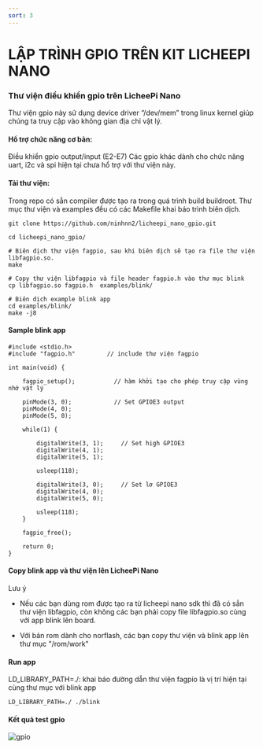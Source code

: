 ```yaml
---
sort: 3
---
```

# LẬP TRÌNH GPIO TRÊN KIT LICHEEPI NANO

### Thư viện điều khiển gpio trên LicheePi Nano
Thư viện gpio này sử dụng device driver “/dev/mem” trong linux kernel giúp chúng ta truy cập vào không gian địa chỉ vật lý.

#### Hổ trợ chức năng cơ bản:
Điều khiển gpio output/input (E2-E7)
Các gpio khác dành cho chức năng uart, i2c và spi hiện tại chưa hổ trợ với thư viện này.

#### Tải thư viện:
Trong repo có sẳn compiler được tạo ra trong quá trình build buildroot. Thư mục thư viện và examples đều có các Makefile khai báo trình biên dịch.

```shell
git clone https://github.com/ninhnn2/licheepi_nano_gpio.git

cd licheepi_nano_gpio/

# Biên dịch thư viện fagpio, sau khi biên dịch sẽ tạo ra file thư viện libfagpio.so.
make

# Copy thư viện libfagpio và file header fagpio.h vào thư mục blink
cp libfagpio.so fagpio.h  examples/blink/

# Biên dịch example blink app
cd examples/blink/
make -j8
```

#### Sample blink app
```shell
#include <stdio.h>
#include "fagpio.h"         // include thư viện fagpio

int main(void) {

	fagpio_setup();           // hàm khởi tạo cho phép truy cập vùng nhớ vật lý

	pinMode(3, 0);            // Set GPIOE3 output
	pinMode(4, 0);            
	pinMode(5, 0);            

	while(1) {

		digitalWrite(3, 1);     // Set high GPIOE3
		digitalWrite(4, 1);
		digitalWrite(5, 1);

		usleep(118);

		digitalWrite(3, 0);     // Set lơ GPIOE3
		digitalWrite(4, 0);
		digitalWrite(5, 0);

		usleep(118);
	}

	fagpio_free();

	return 0;
}
```

#### Copy blink app và thư viện lên LicheePi Nano
Lưu ý

- Nếu các bạn dùng rom được tạo ra từ licheepi nano sdk thì đã có sẳn thư viện libfagpio, còn không các bạn phải copy file libfagpio.so cùng với app blink lên board.

- Với bản rom dành cho norflash, các bạn copy thư viện và blink app lên thư mục "/rom/work"

#### Run app
LD_LIBRARY_PATH=./: khai báo đường dẫn thư viện fagpio là vị trí hiện tại cùng thư mục với blink app

```shell
LD_LIBRARY_PATH=./ ./blink
```

#### Kết quả test gpio

![gpio](https://user-images.githubusercontent.com/41134638/131280433-b473e640-51d3-4ea8-a563-22d0e42955bf.png)

